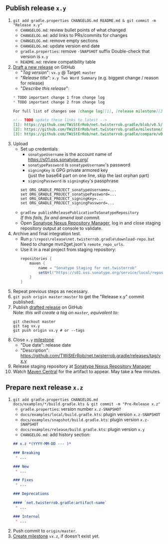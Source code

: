 ## Publish release `x.y`

 1. `git add gradle.properties CHANGELOG.md README.md & git commit -m "Release x.y"`
    * `CHANGELOG.md`: review bullet points of what changed
    * `CHANGELOG.md`: add links to PRs/commits for changes
    * `CHANGELOG.md`: remove empty sections
    * `CHANGELOG.md`: update version end date
    * `gradle.properties`: remove `-SNAPSHOT` suffix
      Double-check that version is `x.y`
    * `README.md`: review compatibility table
 1. [Draft a new release](https://github.com/TWiStErRob/net.twisterrob.gradle/releases/new) on GitHub
    * "_Tag version_": `vx.y` @ Target: `master`
    * "_Release title_": `x.y Two Word Summary` (e.g. biggest change / reason for release)
    * "_Describe this release_":
    ```markdown
    * TODO important change 1 from change log
    * TODO important change 2 from change log
    
    For full list of changes see [change log][1], [release milestone][2] and [diff][3].

    <!-- TODO update these links to latest -->
    [1]: https://github.com/TWiStErRob/net.twisterrob.gradle/blob/v0.5/CHANGELOG.md#05-2018-04-02-----2018-04-16
    [2]: https://github.com/TWiStErRob/net.twisterrob.gradle/milestone/1?closed=1
    [3]: https://github.com/TWiStErRob/net.twisterrob.gradle/compare/v0.4...v0.5
    ```
 1. Upload
    * Set up credentials
        * `sonatypeUsername` is the account name of https://s01.oss.sonatype.org/
        * `sonatypePassword` is `sonatypeUsername`'s password
        * `signingKey` is GPG private armored key  
          (just the base64 part on one line, skip the last orphan part)
        * `signingPassword` is `signingKey`'s passphrase
        ```shell
        set ORG_GRADLE_PROJECT_sonatypeUsername=...
        set ORG_GRADLE_PROJECT_sonatypePassword=...
        set ORG_GRADLE_PROJECT_signingKey=...
        set ORG_GRADLE_PROJECT_signingPassword=...
        ```
    * `gradlew publishReleasePublicationToSonatypeRepository`  
     _If this fails, fix and amend last commit._
    * Open [Sonatype Nexus Repository Manager](https://s01.oss.sonatype.org/#stagingRepositories), log in and close staging repository output at console to validate.
 1. Archive and final integration test.
    * Run `p:\repos\release\net.twisterrob.gradle\download-repo.bat`  
      Need to change mvn2get.json's `remote_repo_urls`.
    * Use it in a real project from staging repository:
      ```gradle
      repositories {
          maven {
              name = "Sonatype Staging for net.twisterrob"
              setUrl("https://s01.oss.sonatype.org/service/local/repositories/nettwisterrob-####/content/")
          }
      }
      ```
 1. Repeat previous steps as necessary.
 1. `git push origin master:master` to get the "Release x.y" commit published.
 1. Publish [drafted release](https://github.com/TWiStErRob/net.twisterrob.gradle/releases) on GitHub  
    Note: _this will create a tag on `master`, equivalent to:_
    ```shell
    git checkout master
    git tag vx.y
    git push origin vx.y # or --tags
    ```
 1. Close `x.y` [milestone](https://github.com/TWiStErRob/net.twisterrob.gradle/milestones)
    * "Due date": release date
    * "Description": https://github.com/TWiStErRob/net.twisterrob.gradle/releases/tag/vx.y
 1. Release staging repository at [Sonatype Nexus Repository Manager](https://s01.oss.sonatype.org/#stagingRepositories)
 1. Watch [Maven Central](https://repo1.maven.org/maven2/net/twisterrob/gradle/twister-quality/) for the artifact to appear. May take a few minutes.

## Prepare next release `x.z`

 1. `git add gradle.properties CHANGELOG.md docs/examples/*/build.gradle.kts & git commit -m "Pre-Release x.z"`
    * `gradle.properties`: version number `x.z-SNAPSHOT`
    * `docs/examples/local/build.gradle.kts`: plugin version `x.z-SNAPSHOT`
    * `docs/examples/snapshot/build.gradle.kts`: plugin version `x.z-SNAPSHOT`
    * `docs/examples/release/build.gradle.kts`: plugin version `x.y`
    * `CHANGELOG.md`: add history section:
    ```markdown
    ## x.z *(YYYY-MM-DD --- )*

    ### Breaking
     * ...

    ### New
     * ...

    ### Fixes
     * ...

    ### Deprecations

    #### `net.twisterrob.gradle:artifact-name`
     * ...

    ### Internal
     * ...
    ```
 1. Push commit to `origin/master`.
 1. [Create milestone](https://github.com/TWiStErRob/net.twisterrob.gradle/milestones/new) `vx.z`, if doesn't exist yet.
